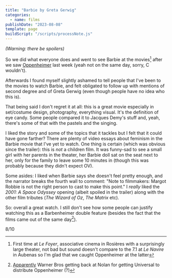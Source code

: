 ```yaml
---
title: "Barbie by Greta Gerwig"
categories:
  - name: films
publishDate: "2023-08-08"
template: page
buildScript: "/scripts/processNote.js"
---
```


_(Warning: there be spoilers)_

So we did what everyone does and went to see Barbie at the movies[^1] after we saw [Oppenheimer](/notes/oppenheimer-by-christopher-nolan/) last week (yeah not on the same day, sorry, C wouldn't).

Afterwards I found myself slightly ashamed to tell people that I've been to the movies to watch Barbie, and felt obligated to follow up with mentions of second degree and of Greta Gerwig (even though people have no idea who this is).

That being said I don't regret it at all: this is a great movie especially in set/costume design, photography, everything visual. It's the definition of eye candy. Some people compared it to Jacques Demy's stuff and, yeah, there's some of that with the pastels and the singing.

I liked the story and some of the topics that it tackles but I felt that it could have gone farther? There are plenty of video essays about feminism in the Barbie movie that I've yet to watch. One thing is certain (which was obvious since the trailer): this is _not_ a children film. It was funny-sad to see a small girl with her parents in the theater, her Barbie doll sat on the seat next to her, only for the family to leave some 10 minutes in (though this was probably because they didn't expect OV).

Some asides: I liked when Barbie says she doesn't feel pretty enough, and the narrator breaks the fourth wall to comment: "Note to filmmakers: Margot Robbie is not the right person to cast to make this point." I _really_ liked the _2001: A Space Odyssey_ opening (albeit spoiled in the trailer) along with the other film tributes (_The Wizard of Oz_, _The Matrix_ etc).

So: overall a great watch. I still don't see how some people can justify watching this as a Barbenheimer double feature (besides the fact that the films came out of the same day[^2]).

8/10

[^1]: First time at _Le Foyer_, associative cinema in Rosières with a surprisingly large theater, not bad but sound doesn't compare to the 7.1 at _Le Navire_ in Aubenas so I'm glad that we caught Oppenheimer at the latter
[^2]: [Apparently](https://en.wikipedia.org/wiki/Barbenheimer#Release_date_dispute) Warner Bros getting back at Nolan for getting Universal to distribute Oppenheimer (?)
